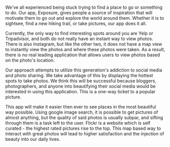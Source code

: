   We've all experienced being stuck trying to find a place to go or something to do. Our app, Exposure, gives people a source of inspiration that will motivate them to go out and explore the world around them. Whether it is to sightsee, find a new hiking trail, or take pictures, our app does it all.
  
Currently, the only way to find interesting spots around you are Yelp or Tripadvisor, and both do not really have an instant way to view photos. There is also Instagram, but like the other two, it does not have a map view to instantly view the photos and where these photos were taken. As a result, there is no real leading application that allows users to view photos based on the photo's location.

  Our approach attempts to utilize this generation's addiction to social media and photo sharing. We take advantage of this by displaying the hottest spots to take photos. We think this will be successful because bloggers, photographers, and anyone into beautifying their social media would be interested in using this application. This is a one-way ticket to a popular picture.
  
  This app will make it easier then ever to see places in the most beautiful way possible. Using google image search, it is possible to get pictures of almost anything, but the quality of said photos is usually subpar, and sifting through them is a task left to the user. Flickr is a website which is self curated - the highest rated pictures rise to the top. This map based way to interact with great photos will lead to higher satisfaction and the injection of beauty into our daily lives.
